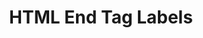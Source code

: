 ---
layout: post.njk
title: "HTML End Tag Labels"
summary: "The HTML End Tags extension shows you what element the current div is closing. This solves a huge problem because something I think a DIV is closing an element, but in reality, it's closing something else."
thumb: "https://github.com/anteprimorac/vscode-html-end-tag-labels/raw/HEAD/images/screenshot-1.png"
links:
- website: https://marketplace.visualstudio.com/items?itemName=anteprimorac.html-end-tag-labels
category: shorts
tags:
- external
---